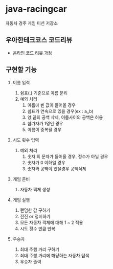 # java-racingcar
자동차 경주 게임 미션 저장소

## 우아한테크코스 코드리뷰
* [온라인 코드 리뷰 과정](https://github.com/woowacourse/woowacourse-docs/blob/master/maincourse/README.md)

## 구현할 기능
1. 이름 입력
    1. 쉼표(,) 기준으로 이름 분리
    2. 예외 처리
        1. 이름에 빈 값이 들어올 경우
        2. 쉼표가 연속으로 있을 경우(ex : a,,b)
        3. 양 끝의 공백 삭제, 이름사이의 공백은 허용
        4. 참가자가 1명인 경우
        5. 이름이 중복될 경우
    
2. 시도 횟수 입력
    1. 예외 처리
        1. 숫자 외 문자가 들어올 경우, 정수가 아닐 경우
        2. 숫자가 0 이하일 경우
        3. 숫자와 공백이 있을경우 공백삭제
        
        
    
3. 게임 준비
    1. 자동차 객체 생성
    
4. 게임 실행
    1. 랜덤한 값 구하기
    2. 전진 or 정지하기
    3. 모든 자동차 객체에 대해 1 ~ 2 적용
    4. 시도 횟수 만큼 반복
    
5. 우승자
    1. 최대 주행 거리 구하기
    2. 최대 주행 거리에 해당하는 자동차 탐색
    3. 우승자 출력
